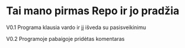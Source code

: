 # Tai mano pirmas Repo ir jo pradžia

V0.1 Programa klausia vardo ir jį išveda su pasisveikinimu

V0.2 Programoje pabaigoje pridėtas komentaras
